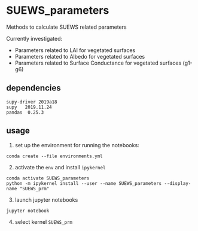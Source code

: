 # SUEWS_parameters
Methods to calculate SUEWS related parameters

Currently investigated:

- Parameters related to LAI for vegetated surfaces
- Parameters related to Albedo for vegetated surfaces
- Parameters related to Surface Conductance for vegetated surfaces (g1-g6)


## dependencies
```
supy-driver 2019a18
supy   2019.11.24
pandas  0.25.3
```

## usage

1. set up the environment for running the notebooks:

```shell
conda create --file environments.yml
```

2. activate the `env` and install `ipykernel`

```shell
conda activate SUEWS_parameters
python -m ipykernel install --user --name SUEWS_parameters --display-name "SUEWS_prm"
```

3. launch jupyter notebooks

```
jupyter notebook
```

4. select kernel `SUEWS_prm`
